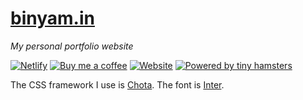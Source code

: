 # [binyam.in](https://binyam.in)
*My personal portfolio website*

[![Netlify](https://img.shields.io/netlify/8b652d50-feb2-4b90-8764-bc84ddf214c4?color=blue&logo=netlify&logoColor=white&style=for-the-badge)](https://app.netlify.com/sites/b3u/deploys)
[![Buy me a coffee](https://img.shields.io/badge/Buy_me_a-coffee-fa810d?style=for-the-badge)](https://buymeacoff.ee/b3u)
[![Website](https://img.shields.io/website?url=https%3A%2F%2Fbinyam.in&style=for-the-badge)](https://binyam.in)
[![Powered by tiny hamsters](https://img.shields.io/badge/Powered_By-Tiny_Hamsters-5d9741?labelColor=c1d72f&style=for-the-badge)](https://bitrebels.com/technology/hamster-smartphone-charger-prototype/)

The CSS framework I use is [Chota](https://jenil.github.io/chota/).
The font is [Inter](https://rsms.me/inter).